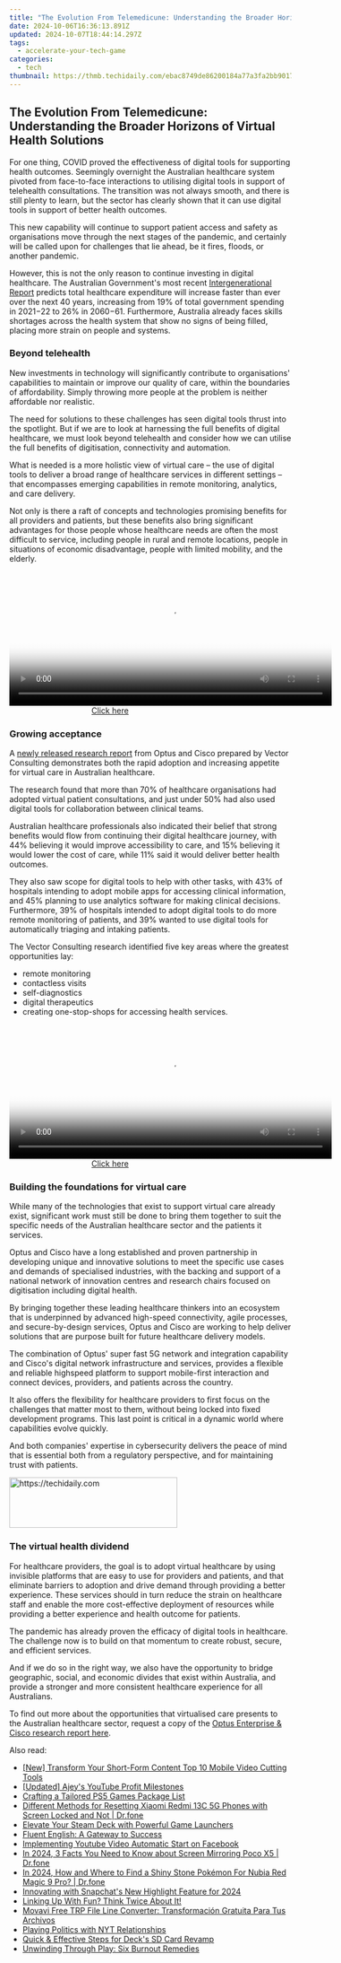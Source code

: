 ```yaml
---
title: "The Evolution From Telemedicune: Understanding the Broader Horizons of Virtual Health Solutions"
date: 2024-10-06T16:36:13.891Z
updated: 2024-10-07T18:44:14.297Z
tags:
  - accelerate-your-tech-game
categories:
  - tech
thumbnail: https://thmb.techidaily.com/ebac8749de86200184a77a3fa2bb901785d67bf12335ea2d0dc0b871ccf2113a.jpg
---
```


## The Evolution From Telemedicune: Understanding the Broader Horizons of Virtual Health Solutions

For one thing, COVID proved the effectiveness of digital tools for supporting health outcomes. Seemingly overnight the Australian healthcare system pivoted from face-to-face interactions to utilising digital tools in support of telehealth consultations. The transition was not always smooth, and there is still plenty to learn, but the sector has clearly shown that it can use digital tools in support of better health outcomes.

This new capability will continue to support patient access and safety as organisations move through the next stages of the pandemic, and certainly will be called upon for challenges that lie ahead, be it fires, floods, or another pandemic.

However, this is not the only reason to continue investing in digital healthcare. The Australian Government's most recent [Intergenerational Report](https://treasury.gov.au/intergenerational-report) predicts total healthcare expenditure will increase faster than ever over the next 40 years, increasing from 19% of total government spending in 2021−22 to 26% in 2060−61\. Furthermore, Australia already faces skills shortages across the health system that show no signs of being filled, placing more strain on people and systems.

### **Beyond telehealth**

New investments in technology will significantly contribute to organisations' capabilities to maintain or improve our quality of care, within the boundaries of affordability. Simply throwing more people at the problem is neither affordable nor realistic.

The need for solutions to these challenges has seen digital tools thrust into the spotlight. But if we are to look at harnessing the full benefits of digital healthcare, we must look beyond telehealth and consider how we can utilise the full benefits of digitisation, connectivity and automation.

What is needed is a more holistic view of virtual care – the use of digital tools to deliver a broad range of healthcare services in different settings – that encompasses emerging capabilities in remote monitoring, analytics, and care delivery.

Not only is there a raft of concepts and technologies promising benefits for all providers and patients, but these benefits also bring significant advantages for those people whose healthcare needs are often the most difficult to service, including people in rural and remote locations, people in situations of economic disadvantage, people with limited mobility, and the elderly.

<!-- affiliate ads begin -->
<span id="1983553">
					<video width="576" height="240" style="cursor:pointer"
           poster="//a.impactradius-go.com/display-clicktoplayimage/1983553.png"
           onclick="if(!this.playClicked){this.play();this.setAttribute('controls',true);this.playClicked=true;}">
	   <source src="//a.impactradius-go.com/display-ad/22993-1983553">
	   <img src="//a.impactradius-go.com/display-clicktoplayimage/1983553.png" style="border: none; height: 100%; width: 100%; object-fit: contain">
	</video>
	<div style="width:360px;text-align:center"><a href="javascript:window.open(decodeURIComponent('https%3A%2F%2Fhomestyler.sjv.io%2Fc%2F5597632%2F1983553%2F22993'), '_blank');void(0);">Click here</a></div>
</span>
<img height="0" width="0" src="https://imp.pxf.io/i/5597632/1983553/22993" style="position:absolute;visibility:hidden;" border="0" />
<!-- affiliate ads end -->

### **Growing acceptance**

A [newly released research report](https://www.optus.com.au/enterprise/accelerate/communications/the-virtualised-care-opportunity-in-the-australian-healthcare-system) from Optus and Cisco prepared by Vector Consulting demonstrates both the rapid adoption and increasing appetite for virtual care in Australian healthcare.

The research found that more than 70% of healthcare organisations had adopted virtual patient consultations, and just under 50% had also used digital tools for collaboration between clinical teams.

Australian healthcare professionals also indicated their belief that strong benefits would flow from continuing their digital healthcare journey, with 44% believing it would improve accessibility to care, and 15% believing it would lower the cost of care, while 11% said it would deliver better health outcomes. 

They also saw scope for digital tools to help with other tasks, with 43% of hospitals intending to adopt mobile apps for accessing clinical information, and 45% planning to use analytics software for making clinical decisions. Furthermore, 39% of hospitals intended to adopt digital tools to do more remote monitoring of patients, and 39% wanted to use digital tools for automatically triaging and intaking patients.

The Vector Consulting research identified five key areas where the greatest opportunities lay: 

* remote monitoring
* contactless visits
* self-diagnostics
* digital therapeutics
* creating one-stop-shops for accessing health services.

<!-- affiliate ads begin -->
<span id="1982485">
					<video width="576" height="240" style="cursor:pointer"
           poster="//a.impactradius-go.com/display-clicktoplayimage/1982485.png"
           onclick="if(!this.playClicked){this.play();this.setAttribute('controls',true);this.playClicked=true;}">
	   <source src="//a.impactradius-go.com/display-ad/22993-1982485">
	   <img src="//a.impactradius-go.com/display-clicktoplayimage/1982485.png" style="border: none; height: 100%; width: 100%; object-fit: contain">
	</video>
	<div style="width:360px;text-align:center"><a href="javascript:window.open(decodeURIComponent('https%3A%2F%2Fhomestyler.sjv.io%2Fc%2F5597632%2F1982485%2F22993'), '_blank');void(0);">Click here</a></div>
</span>
<img height="0" width="0" src="https://imp.pxf.io/i/5597632/1982485/22993" style="position:absolute;visibility:hidden;" border="0" />
<!-- affiliate ads end -->

### **Building the foundations for virtual care**

While many of the technologies that exist to support virtual care already exist, significant work must still be done to bring them together to suit the specific needs of the Australian healthcare sector and the patients it services.

Optus and Cisco have a long established and proven partnership in developing unique and innovative solutions to meet the specific use cases and demands of specialised industries, with the backing and support of a national network of innovation centres and research chairs focused on digitisation including digital health.

By bringing together these leading healthcare thinkers into an ecosystem that is underpinned by advanced high-speed connectivity, agile processes, and secure-by-design services, Optus and Cisco are working to help deliver solutions that are purpose built for future healthcare delivery models.

The combination of Optus' super fast 5G network and integration capability and Cisco's digital network infrastructure and services, provides a flexible and reliable highspeed platform to support mobile-first interaction and connect devices, providers, and patients across the country. 

It also offers the flexibility for healthcare providers to first focus on the challenges that matter most to them, without being locked into fixed development programs. This last point is critical in a dynamic world where capabilities evolve quickly.

And both companies' expertise in cybersecurity delivers the peace of mind that is essential both from a regulatory perspective, and for maintaining trust with patients.

<!-- affiliate ads begin -->
<a href="https://laganoo.pxf.io/c/5597632/1484951/16446" target="_top" id="1484951">
  <img src="//a.impactradius-go.com/display-ad/16446-1484951" border="0" alt="https://techidaily.com" width="300" height="90"/>
</a>
<img height="0" width="0" src="https://laganoo.pxf.io/i/5597632/1484951/16446" style="position:absolute;visibility:hidden;" border="0" />
<!-- affiliate ads end -->

### **The virtual health dividend**

For healthcare providers, the goal is to adopt virtual healthcare by using invisible platforms that are easy to use for providers and patients, and that eliminate barriers to adoption and drive demand through providing a better experience. These services should in turn reduce the strain on healthcare staff and enable the more cost-effective deployment of resources while providing a better experience and health outcome for patients.

The pandemic has already proven the efficacy of digital tools in healthcare. The challenge now is to build on that momentum to create robust, secure, and efficient services.

And if we do so in the right way, we also have the opportunity to bridge geographic, social, and economic divides that exist within Australia, and provide a stronger and more consistent healthcare experience for all Australians.

To find out more about the opportunities that virtualised care presents to the Australian healthcare sector, request a copy of the [Optus Enterprise & Cisco research report here](https://www.optus.com.au/enterprise/accelerate/communications/the-virtualised-care-opportunity-in-the-australian-healthcare-system).

<ins class="adsbygoogle"
     style="display:block"
     data-ad-format="autorelaxed"
     data-ad-client="ca-pub-7571918770474297"
     data-ad-slot="1223367746"></ins>

<ins class="adsbygoogle"
     style="display:block"
     data-ad-client="ca-pub-7571918770474297"
     data-ad-slot="8358498916"
     data-ad-format="auto"
     data-full-width-responsive="true"></ins>

<span class="atpl-alsoreadstyle">Also read:</span>
<div><ul>
<li><a href="https://facebook-video-share.techidaily.com/new-transform-your-short-form-content-top-10-mobile-video-cutting-tools/"><u>[New] Transform Your Short-Form Content Top 10 Mobile Video Cutting Tools</u></a></li>
<li><a href="https://youtube-docs.techidaily.com/ed-ajeys-youtube-profit-milestones/"><u>[Updated] Ajey's YouTube Profit Milestones</u></a></li>
<li><a href="https://games-able.techidaily.com/crafting-a-tailored-ps5-games-package-list/"><u>Crafting a Tailored PS5 Games Package List</u></a></li>
<li><a href="https://techidaily.com/different-methods-for-resetting-xiaomi-redmi-13c-5g-phones-with-screen-locked-and-not-drfone-by-drfone-reset-android-reset-android/"><u>Different Methods for Resetting Xiaomi Redmi 13C 5G Phones with Screen Locked and Not | Dr.fone</u></a></li>
<li><a href="https://games-able.techidaily.com/elevate-your-steam-deck-with-powerful-game-launchers/"><u>Elevate Your Steam Deck with Powerful Game Launchers</u></a></li>
<li><a href="https://mondly-stories.techidaily.com/fluent-english-a-gateway-to-success/"><u>Fluent English: A Gateway to Success</u></a></li>
<li><a href="https://facebook-video-recording.techidaily.com/implementing-youtube-video-automatic-start-on-facebook/"><u>Implementing Youtube Video Automatic Start on Facebook</u></a></li>
<li><a href="https://screen-mirror.techidaily.com/in-2024-3-facts-you-need-to-know-about-screen-mirroring-poco-x5-drfone-by-drfone-android/"><u>In 2024, 3 Facts You Need to Know about Screen Mirroring Poco X5 | Dr.fone</u></a></li>
<li><a href="https://pokemon-go-android.techidaily.com/in-2024-how-and-where-to-find-a-shiny-stone-pokemon-for-nubia-red-magic-9-pro-drfone-by-drfone-virtual-android/"><u>In 2024, How and Where to Find a Shiny Stone Pokémon For Nubia Red Magic 9 Pro? | Dr.fone</u></a></li>
<li><a href="https://some-knowledge.techidaily.com/innovating-with-snapchats-new-highlight-feature-for-2024/"><u>Innovating with Snapchat's New Highlight Feature for 2024</u></a></li>
<li><a href="https://games-able.techidaily.com/1719169077022-linking-up-with-fun-think-twice-about-it/"><u>Linking Up With Fun? Think Twice About It!</u></a></li>
<li><a href="https://win11-tips.techidaily.com/movavi-free-trp-file-line-converter-transformacion-gratuita-para-tus-archivos/"><u>Movavi Free TRP File Line Converter: Transformación Gratuita Para Tus Archivos</u></a></li>
<li><a href="https://games-able.techidaily.com/playing-politics-with-nyt-relationships/"><u>Playing Politics with NYT Relationships</u></a></li>
<li><a href="https://games-able.techidaily.com/quick-and-effective-steps-for-decks-sd-card-revamp/"><u>Quick & Effective Steps for Deck's SD Card Revamp</u></a></li>
<li><a href="https://games-able.techidaily.com/unwinding-through-play-six-burnout-remedies/"><u>Unwinding Through Play: Six Burnout Remedies</u></a></li>
</ul></div>

